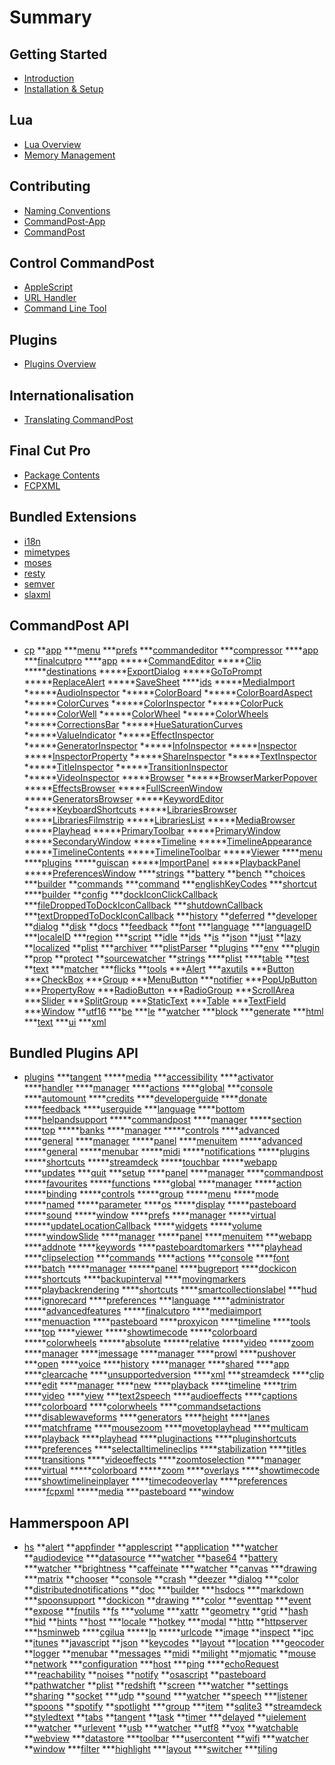 # Summary

## Getting Started

* [Introduction](README.md)
* [Installation & Setup](getting_started/install/README.md)

## Lua

* [Lua Overview](lua/overview/README.md)
* [Memory Management](lua/memory/README.md)

## Contributing

* [Naming Conventions](contributing/naming_conventions/README.md)
* [CommandPost-App](contributing/commandpost-app/README.md)
* [CommandPost](contributing/commandpost/README.md)

## Control CommandPost

* [AppleScript](control/applescript/README.md)
* [URL Handler](control/urlhandler/README.md)
* [Command Line Tool](control/commandline/README.md)

## Plugins

* [Plugins Overview](plugins/overview/README.md)

## Internationalisation

* [Translating CommandPost](internationalisation/translate/README.md)

## Final Cut Pro

* [Package Contents](final_cut_pro/package_contents/README.md)
* [FCPXML](final_cut_pro/fcpxml/README.md)

## Bundled Extensions

* [i18n](api/i18n/README.md)
* [mimetypes](api/mimetypes/README.md)
* [moses](api/moses/README.md)
* [resty](api/resty/README.md)
* [semver](api/semver/README.md)
* [slaxml](api/slaxml/README.md)

## CommandPost API

* [cp](api/cp/cp.md)
**[app](api/cp/cp.app.md)
***[menu](api/cp/cp.app.menu.md)
***[prefs](api/cp/cp.app.prefs.md)
***[commandeditor](api/cp/cp.apple.commandeditor.md)
***[compressor](api/cp/cp.apple.compressor.md)
****[app](api/cp/cp.apple.compressor.app.md)
***[finalcutpro](api/cp/cp.apple.finalcutpro.md)
****[app](api/cp/cp.apple.finalcutpro.app.md)
*****[CommandEditor](api/cp/cp.apple.finalcutpro.cmd.CommandEditor.md)
*****[Clip](api/cp/cp.apple.finalcutpro.content.Clip.md)
*****[destinations](api/cp/cp.apple.finalcutpro.export.destinations.md)
*****[ExportDialog](api/cp/cp.apple.finalcutpro.export.ExportDialog.md)
*****[GoToPrompt](api/cp/cp.apple.finalcutpro.export.GoToPrompt.md)
*****[ReplaceAlert](api/cp/cp.apple.finalcutpro.export.ReplaceAlert.md)
*****[SaveSheet](api/cp/cp.apple.finalcutpro.export.SaveSheet.md)
****[ids](api/cp/cp.apple.finalcutpro.ids.md)
*****[MediaImport](api/cp/cp.apple.finalcutpro.import.MediaImport.md)
******[AudioInspector](api/cp/cp.apple.finalcutpro.inspector.audio.AudioInspector.md)
******[ColorBoard](api/cp/cp.apple.finalcutpro.inspector.color.ColorBoard.md)
******[ColorBoardAspect](api/cp/cp.apple.finalcutpro.inspector.color.ColorBoardAspect.md)
******[ColorCurves](api/cp/cp.apple.finalcutpro.inspector.color.ColorCurves.md)
******[ColorInspector](api/cp/cp.apple.finalcutpro.inspector.color.ColorInspector.md)
******[ColorPuck](api/cp/cp.apple.finalcutpro.inspector.color.ColorPuck.md)
******[ColorWell](api/cp/cp.apple.finalcutpro.inspector.color.ColorWell.md)
******[ColorWheel](api/cp/cp.apple.finalcutpro.inspector.color.ColorWheel.md)
******[ColorWheels](api/cp/cp.apple.finalcutpro.inspector.color.ColorWheels.md)
******[CorrectionsBar](api/cp/cp.apple.finalcutpro.inspector.color.CorrectionsBar.md)
******[HueSaturationCurves](api/cp/cp.apple.finalcutpro.inspector.color.HueSaturationCurves.md)
******[ValueIndicator](api/cp/cp.apple.finalcutpro.inspector.color.ValueIndicator.md)
******[EffectInspector](api/cp/cp.apple.finalcutpro.inspector.effect.EffectInspector.md)
******[GeneratorInspector](api/cp/cp.apple.finalcutpro.inspector.generator.GeneratorInspector.md)
******[InfoInspector](api/cp/cp.apple.finalcutpro.inspector.info.InfoInspector.md)
*****[Inspector](api/cp/cp.apple.finalcutpro.inspector.Inspector.md)
*****[InspectorProperty](api/cp/cp.apple.finalcutpro.inspector.InspectorProperty.md)
******[ShareInspector](api/cp/cp.apple.finalcutpro.inspector.share.ShareInspector.md)
******[TextInspector](api/cp/cp.apple.finalcutpro.inspector.text.TextInspector.md)
******[TitleInspector](api/cp/cp.apple.finalcutpro.inspector.title.TitleInspector.md)
******[TransitionInspector](api/cp/cp.apple.finalcutpro.inspector.transition.TransitionInspector.md)
******[VideoInspector](api/cp/cp.apple.finalcutpro.inspector.video.VideoInspector.md)
*****[Browser](api/cp/cp.apple.finalcutpro.main.Browser.md)
******[BrowserMarkerPopover](api/cp/cp.apple.finalcutpro.main.Browser.BrowserMarkerPopover.md)
*****[EffectsBrowser](api/cp/cp.apple.finalcutpro.main.EffectsBrowser.md)
*****[FullScreenWindow](api/cp/cp.apple.finalcutpro.main.FullScreenWindow.md)
*****[GeneratorsBrowser](api/cp/cp.apple.finalcutpro.main.GeneratorsBrowser.md)
*****[KeywordEditor](api/cp/cp.apple.finalcutpro.main.KeywordEditor.md)
******[KeyboardShortcuts](api/cp/cp.apple.finalcutpro.main.KeywordEditor.KeyboardShortcuts.md)
*****[LibrariesBrowser](api/cp/cp.apple.finalcutpro.main.LibrariesBrowser.md)
*****[LibrariesFilmstrip](api/cp/cp.apple.finalcutpro.main.LibrariesFilmstrip.md)
*****[LibrariesList](api/cp/cp.apple.finalcutpro.main.LibrariesList.md)
*****[MediaBrowser](api/cp/cp.apple.finalcutpro.main.MediaBrowser.md)
*****[Playhead](api/cp/cp.apple.finalcutpro.main.Playhead.md)
*****[PrimaryToolbar](api/cp/cp.apple.finalcutpro.main.PrimaryToolbar.md)
*****[PrimaryWindow](api/cp/cp.apple.finalcutpro.main.PrimaryWindow.md)
*****[SecondaryWindow](api/cp/cp.apple.finalcutpro.main.SecondaryWindow.md)
*****[Timeline](api/cp/cp.apple.finalcutpro.main.Timeline.md)
*****[TimelineAppearance](api/cp/cp.apple.finalcutpro.main.TimelineAppearance.md)
*****[TimelineContents](api/cp/cp.apple.finalcutpro.main.TimelineContents.md)
*****[TimelineToolbar](api/cp/cp.apple.finalcutpro.main.TimelineToolbar.md)
*****[Viewer](api/cp/cp.apple.finalcutpro.main.Viewer.md)
****[menu](api/cp/cp.apple.finalcutpro.menu.md)
****[plugins](api/cp/cp.apple.finalcutpro.plugins.md)
*****[guiscan](api/cp/cp.apple.finalcutpro.plugins.guiscan.md)
*****[ImportPanel](api/cp/cp.apple.finalcutpro.prefs.ImportPanel.md)
*****[PlaybackPanel](api/cp/cp.apple.finalcutpro.prefs.PlaybackPanel.md)
*****[PreferencesWindow](api/cp/cp.apple.finalcutpro.prefs.PreferencesWindow.md)
****[strings](api/cp/cp.apple.finalcutpro.strings.md)
**[battery](api/cp/cp.battery.md)
**[bench](api/cp/cp.bench.md)
**[choices](api/cp/cp.choices.md)
***[builder](api/cp/cp.choices.builder.md)
**[commands](api/cp/cp.commands.md)
***[command](api/cp/cp.commands.command.md)
***[englishKeyCodes](api/cp/cp.commands.englishKeyCodes.md)
***[shortcut](api/cp/cp.commands.shortcut.md)
****[builder](api/cp/cp.commands.shortcut.builder.md)
**[config](api/cp/cp.config.md)
***[dockIconClickCallback](api/cp/cp.config.dockIconClickCallback.md)
***[fileDroppedToDockIconCallback](api/cp/cp.config.fileDroppedToDockIconCallback.md)
***[shutdownCallback](api/cp/cp.config.shutdownCallback.md)
***[textDroppedToDockIconCallback](api/cp/cp.config.textDroppedToDockIconCallback.md)
***[history](api/cp/cp.console.history.md)
**[deferred](api/cp/cp.deferred.md)
**[developer](api/cp/cp.developer.md)
**[dialog](api/cp/cp.dialog.md)
**[disk](api/cp/cp.disk.md)
**[docs](api/cp/cp.docs.md)
**[feedback](api/cp/cp.feedback.md)
**[font](api/cp/cp.font.md)
***[language](api/cp/cp.i18n.language.md)
***[languageID](api/cp/cp.i18n.languageID.md)
***[localeID](api/cp/cp.i18n.localeID.md)
***[region](api/cp/cp.i18n.region.md)
***[script](api/cp/cp.i18n.script.md)
**[idle](api/cp/cp.idle.md)
**[ids](api/cp/cp.ids.md)
**[is](api/cp/cp.is.md)
**[json](api/cp/cp.json.md)
**[just](api/cp/cp.just.md)
**[lazy](api/cp/cp.lazy.md)
**[localized](api/cp/cp.localized.md)
**[plist](api/cp/cp.plist.md)
***[archiver](api/cp/cp.plist.archiver.md)
***[plistParser](api/cp/cp.plist.plistParser.md)
**[plugins](api/cp/cp.plugins.md)
***[env](api/cp/cp.plugins.env.md)
***[plugin](api/cp/cp.plugins.plugin.md)
**[prop](api/cp/cp.prop.md)
**[protect](api/cp/cp.protect.md)
**[sourcewatcher](api/cp/cp.sourcewatcher.md)
**[strings](api/cp/cp.strings.md)
****[plist](api/cp/cp.strings.source.plist.md)
****[table](api/cp/cp.strings.source.table.md)
**[test](api/cp/cp.test.md)
**[text](api/cp/cp.text.md)
***[matcher](api/cp/cp.text.matcher.md)
***[flicks](api/cp/cp.time.flicks.md)
**[tools](api/cp/cp.tools.md)
***[Alert](api/cp/cp.ui.Alert.md)
***[axutils](api/cp/cp.ui.axutils.md)
***[Button](api/cp/cp.ui.Button.md)
***[CheckBox](api/cp/cp.ui.CheckBox.md)
***[Group](api/cp/cp.ui.Group.md)
***[MenuButton](api/cp/cp.ui.MenuButton.md)
***[notifier](api/cp/cp.ui.notifier.md)
***[PopUpButton](api/cp/cp.ui.PopUpButton.md)
***[PropertyRow](api/cp/cp.ui.PropertyRow.md)
***[RadioButton](api/cp/cp.ui.RadioButton.md)
***[RadioGroup](api/cp/cp.ui.RadioGroup.md)
***[ScrollArea](api/cp/cp.ui.ScrollArea.md)
***[Slider](api/cp/cp.ui.Slider.md)
***[SplitGroup](api/cp/cp.ui.SplitGroup.md)
***[StaticText](api/cp/cp.ui.StaticText.md)
***[Table](api/cp/cp.ui.Table.md)
***[TextField](api/cp/cp.ui.TextField.md)
***[Window](api/cp/cp.ui.Window.md)
**[utf16](api/cp/cp.utf16.md)
***[be](api/cp/cp.utf16.be.md)
***[le](api/cp/cp.utf16.le.md)
**[watcher](api/cp/cp.watcher.md)
***[block](api/cp/cp.web.block.md)
***[generate](api/cp/cp.web.generate.md)
***[html](api/cp/cp.web.html.md)
***[text](api/cp/cp.web.text.md)
***[ui](api/cp/cp.web.ui.md)
***[xml](api/cp/cp.web.xml.md)

## Bundled Plugins API

* [plugins](api/plugins/index.md)
***[tangent](api/plugins/plugins.colorfinale.tangent.md)
*****[media](api/plugins/plugins.compressor.watchfolders.panels.media.md)
***[accessibility](api/plugins/plugins.core.accessibility.md)
****[activator](api/plugins/plugins.core.action.activator.md)
****[handler](api/plugins/plugins.core.action.handler.md)
****[manager](api/plugins/plugins.core.action.manager.md)
****[actions](api/plugins/plugins.core.commands.actions.md)
****[global](api/plugins/plugins.core.commands.global.md)
***[console](api/plugins/plugins.core.console.md)
****[automount](api/plugins/plugins.core.disk.automount.md)
****[credits](api/plugins/plugins.core.helpandsupport.credits.md)
****[developerguide](api/plugins/plugins.core.helpandsupport.developerguide.md)
****[donate](api/plugins/plugins.core.helpandsupport.donate.md)
****[feedback](api/plugins/plugins.core.helpandsupport.feedback.md)
****[userguide](api/plugins/plugins.core.helpandsupport.userguide.md)
***[language](api/plugins/plugins.core.language.md)
****[bottom](api/plugins/plugins.core.menu.bottom.md)
****[helpandsupport](api/plugins/plugins.core.menu.helpandsupport.md)
*****[commandpost](api/plugins/plugins.core.menu.helpandsupport.commandpost.md)
****[manager](api/plugins/plugins.core.menu.manager.md)
*****[section](api/plugins/plugins.core.menu.manager.section.md)
****[top](api/plugins/plugins.core.menu.top.md)
*****[banks](api/plugins/plugins.core.midi.controls.banks.md)
****[manager](api/plugins/plugins.core.midi.manager.md)
*****[controls](api/plugins/plugins.core.midi.manager.controls.md)
****[advanced](api/plugins/plugins.core.preferences.advanced.md)
****[general](api/plugins/plugins.core.preferences.general.md)
****[manager](api/plugins/plugins.core.preferences.manager.md)
*****[panel](api/plugins/plugins.core.preferences.manager.panel.md)
****[menuitem](api/plugins/plugins.core.preferences.menuitem.md)
*****[advanced](api/plugins/plugins.core.preferences.panels.advanced.md)
*****[general](api/plugins/plugins.core.preferences.panels.general.md)
*****[menubar](api/plugins/plugins.core.preferences.panels.menubar.md)
*****[midi](api/plugins/plugins.core.preferences.panels.midi.md)
*****[notifications](api/plugins/plugins.core.preferences.panels.notifications.md)
*****[plugins](api/plugins/plugins.core.preferences.panels.plugins.md)
*****[shortcuts](api/plugins/plugins.core.preferences.panels.shortcuts.md)
*****[streamdeck](api/plugins/plugins.core.preferences.panels.streamdeck.md)
*****[touchbar](api/plugins/plugins.core.preferences.panels.touchbar.md)
*****[webapp](api/plugins/plugins.core.preferences.panels.webapp.md)
****[updates](api/plugins/plugins.core.preferences.updates.md)
***[quit](api/plugins/plugins.core.quit.md)
***[setup](api/plugins/plugins.core.setup.md)
****[panel](api/plugins/plugins.core.setup.panel.md)
****[manager](api/plugins/plugins.core.streamdeck.manager.md)
****[commandpost](api/plugins/plugins.core.tangent.commandpost.md)
*****[favourites](api/plugins/plugins.core.tangent.commandpost.favourites.md)
*****[functions](api/plugins/plugins.core.tangent.commandpost.functions.md)
****[global](api/plugins/plugins.core.tangent.global.md)
****[manager](api/plugins/plugins.core.tangent.manager.md)
*****[action](api/plugins/plugins.core.tangent.manager.action.md)
*****[binding](api/plugins/plugins.core.tangent.manager.binding.md)
*****[controls](api/plugins/plugins.core.tangent.manager.controls.md)
*****[group](api/plugins/plugins.core.tangent.manager.group.md)
*****[menu](api/plugins/plugins.core.tangent.manager.menu.md)
*****[mode](api/plugins/plugins.core.tangent.manager.mode.md)
*****[named](api/plugins/plugins.core.tangent.manager.named.md)
*****[parameter](api/plugins/plugins.core.tangent.manager.parameter.md)
****[os](api/plugins/plugins.core.tangent.os.md)
*****[display](api/plugins/plugins.core.tangent.os.display.md)
*****[pasteboard](api/plugins/plugins.core.tangent.os.pasteboard.md)
*****[sound](api/plugins/plugins.core.tangent.os.sound.md)
*****[window](api/plugins/plugins.core.tangent.os.window.md)
****[prefs](api/plugins/plugins.core.tangent.prefs.md)
****[manager](api/plugins/plugins.core.touchbar.manager.md)
*****[virtual](api/plugins/plugins.core.touchbar.manager.virtual.md)
******[updateLocationCallback](api/plugins/plugins.core.touchbar.manager.virtual.updateLocationCallback.md)
*****[widgets](api/plugins/plugins.core.touchbar.manager.widgets.md)
*****[volume](api/plugins/plugins.core.touchbar.widgets.volume.md)
*****[windowSlide](api/plugins/plugins.core.touchbar.widgets.windowSlide.md)
****[manager](api/plugins/plugins.core.watchfolders.manager.md)
*****[panel](api/plugins/plugins.core.watchfolders.manager.panel.md)
****[menuitem](api/plugins/plugins.core.watchfolders.menuitem.md)
***[webapp](api/plugins/plugins.core.webapp.md)
****[addnote](api/plugins/plugins.finalcutpro.browser.addnote.md)
****[keywords](api/plugins/plugins.finalcutpro.browser.keywords.md)
****[pasteboardtomarkers](api/plugins/plugins.finalcutpro.browser.pasteboardtomarkers.md)
****[playhead](api/plugins/plugins.finalcutpro.browser.playhead.md)
****[clipselection](api/plugins/plugins.finalcutpro.bugfix.clipselection.md)
***[commands](api/plugins/plugins.finalcutpro.commands.md)
****[actions](api/plugins/plugins.finalcutpro.commands.actions.md)
***[console](api/plugins/plugins.finalcutpro.console.md)
****[font](api/plugins/plugins.finalcutpro.console.font.md)
****[batch](api/plugins/plugins.finalcutpro.export.batch.md)
*****[manager](api/plugins/plugins.finalcutpro.export.batch.manager.md)
******[panel](api/plugins/plugins.finalcutpro.export.batch.manager.panel.md)
****[bugreport](api/plugins/plugins.finalcutpro.feedback.bugreport.md)
****[dockicon](api/plugins/plugins.finalcutpro.fullscreen.dockicon.md)
****[shortcuts](api/plugins/plugins.finalcutpro.fullscreen.shortcuts.md)
****[backupinterval](api/plugins/plugins.finalcutpro.hacks.backupinterval.md)
****[movingmarkers](api/plugins/plugins.finalcutpro.hacks.movingmarkers.md)
****[playbackrendering](api/plugins/plugins.finalcutpro.hacks.playbackrendering.md)
****[shortcuts](api/plugins/plugins.finalcutpro.hacks.shortcuts.md)
****[smartcollectionslabel](api/plugins/plugins.finalcutpro.hacks.smartcollectionslabel.md)
***[hud](api/plugins/plugins.finalcutpro.hud.md)
****[ignorecard](api/plugins/plugins.finalcutpro.import.ignorecard.md)
****[preferences](api/plugins/plugins.finalcutpro.import.preferences.md)
***[language](api/plugins/plugins.finalcutpro.language.md)
****[administrator](api/plugins/plugins.finalcutpro.menu.administrator.md)
*****[advancedfeatures](api/plugins/plugins.finalcutpro.menu.administrator.advancedfeatures.md)
*****[finalcutpro](api/plugins/plugins.finalcutpro.menu.helpandsupport.finalcutpro.md)
****[mediaimport](api/plugins/plugins.finalcutpro.menu.mediaimport.md)
****[menuaction](api/plugins/plugins.finalcutpro.menu.menuaction.md)
****[pasteboard](api/plugins/plugins.finalcutpro.menu.pasteboard.md)
****[proxyicon](api/plugins/plugins.finalcutpro.menu.proxyicon.md)
****[timeline](api/plugins/plugins.finalcutpro.menu.timeline.md)
****[tools](api/plugins/plugins.finalcutpro.menu.tools.md)
****[top](api/plugins/plugins.finalcutpro.menu.top.md)
****[viewer](api/plugins/plugins.finalcutpro.menu.viewer.md)
*****[showtimecode](api/plugins/plugins.finalcutpro.menu.viewer.showtimecode.md)
*****[colorboard](api/plugins/plugins.finalcutpro.midi.controls.colorboard.md)
*****[colorwheels](api/plugins/plugins.finalcutpro.midi.controls.colorwheels.md)
******[absolute](api/plugins/plugins.finalcutpro.midi.controls.controlui.absolute.md)
******[relative](api/plugins/plugins.finalcutpro.midi.controls.controlui.relative.md)
*****[video](api/plugins/plugins.finalcutpro.midi.controls.video.md)
*****[zoom](api/plugins/plugins.finalcutpro.midi.controls.zoom.md)
****[manager](api/plugins/plugins.finalcutpro.midi.manager.md)
****[imessage](api/plugins/plugins.finalcutpro.notifications.imessage.md)
****[manager](api/plugins/plugins.finalcutpro.notifications.manager.md)
****[prowl](api/plugins/plugins.finalcutpro.notifications.prowl.md)
****[pushover](api/plugins/plugins.finalcutpro.notifications.pushover.md)
***[open](api/plugins/plugins.finalcutpro.open.md)
****[voice](api/plugins/plugins.finalcutpro.os.voice.md)
****[history](api/plugins/plugins.finalcutpro.pasteboard.history.md)
****[manager](api/plugins/plugins.finalcutpro.pasteboard.manager.md)
****[shared](api/plugins/plugins.finalcutpro.pasteboard.shared.md)
****[app](api/plugins/plugins.finalcutpro.preferences.app.md)
****[clearcache](api/plugins/plugins.finalcutpro.preferences.clearcache.md)
****[unsupportedversion](api/plugins/plugins.finalcutpro.setup.unsupportedversion.md)
****[xml](api/plugins/plugins.finalcutpro.sharing.xml.md)
***[streamdeck](api/plugins/plugins.finalcutpro.streamdeck.md)
****[clip](api/plugins/plugins.finalcutpro.tangent.clip.md)
****[edit](api/plugins/plugins.finalcutpro.tangent.edit.md)
****[manager](api/plugins/plugins.finalcutpro.tangent.manager.md)
****[new](api/plugins/plugins.finalcutpro.tangent.new.md)
****[playback](api/plugins/plugins.finalcutpro.tangent.playback.md)
****[timeline](api/plugins/plugins.finalcutpro.tangent.timeline.md)
****[trim](api/plugins/plugins.finalcutpro.tangent.trim.md)
****[video](api/plugins/plugins.finalcutpro.tangent.video.md)
****[view](api/plugins/plugins.finalcutpro.tangent.view.md)
***[text2speech](api/plugins/plugins.finalcutpro.text2speech.md)
****[audioeffects](api/plugins/plugins.finalcutpro.timeline.audioeffects.md)
****[captions](api/plugins/plugins.finalcutpro.timeline.captions.md)
****[colorboard](api/plugins/plugins.finalcutpro.timeline.colorboard.md)
****[colorwheels](api/plugins/plugins.finalcutpro.timeline.colorwheels.md)
****[commandsetactions](api/plugins/plugins.finalcutpro.timeline.commandsetactions.md)
****[disablewaveforms](api/plugins/plugins.finalcutpro.timeline.disablewaveforms.md)
****[generators](api/plugins/plugins.finalcutpro.timeline.generators.md)
****[height](api/plugins/plugins.finalcutpro.timeline.height.md)
****[lanes](api/plugins/plugins.finalcutpro.timeline.lanes.md)
****[matchframe](api/plugins/plugins.finalcutpro.timeline.matchframe.md)
****[mousezoom](api/plugins/plugins.finalcutpro.timeline.mousezoom.md)
****[movetoplayhead](api/plugins/plugins.finalcutpro.timeline.movetoplayhead.md)
****[multicam](api/plugins/plugins.finalcutpro.timeline.multicam.md)
****[playback](api/plugins/plugins.finalcutpro.timeline.playback.md)
****[playhead](api/plugins/plugins.finalcutpro.timeline.playhead.md)
****[pluginactions](api/plugins/plugins.finalcutpro.timeline.pluginactions.md)
****[pluginshortcuts](api/plugins/plugins.finalcutpro.timeline.pluginshortcuts.md)
****[preferences](api/plugins/plugins.finalcutpro.timeline.preferences.md)
****[selectalltimelineclips](api/plugins/plugins.finalcutpro.timeline.selectalltimelineclips.md)
****[stabilization](api/plugins/plugins.finalcutpro.timeline.stabilization.md)
****[titles](api/plugins/plugins.finalcutpro.timeline.titles.md)
****[transitions](api/plugins/plugins.finalcutpro.timeline.transitions.md)
****[videoeffects](api/plugins/plugins.finalcutpro.timeline.videoeffects.md)
****[zoomtoselection](api/plugins/plugins.finalcutpro.timeline.zoomtoselection.md)
****[manager](api/plugins/plugins.finalcutpro.touchbar.manager.md)
****[virtual](api/plugins/plugins.finalcutpro.touchbar.virtual.md)
*****[colorboard](api/plugins/plugins.finalcutpro.touchbar.widgets.colorboard.md)
*****[zoom](api/plugins/plugins.finalcutpro.touchbar.widgets.zoom.md)
****[overlays](api/plugins/plugins.finalcutpro.viewer.overlays.md)
****[showtimecode](api/plugins/plugins.finalcutpro.viewer.showtimecode.md)
****[showtimelineinplayer](api/plugins/plugins.finalcutpro.viewer.showtimelineinplayer.md)
****[timecodeoverlay](api/plugins/plugins.finalcutpro.viewer.timecodeoverlay.md)
****[preferences](api/plugins/plugins.finalcutpro.watchers.preferences.md)
*****[fcpxml](api/plugins/plugins.finalcutpro.watchfolders.panels.fcpxml.md)
*****[media](api/plugins/plugins.finalcutpro.watchfolders.panels.media.md)
***[pasteboard](api/plugins/plugins.finder.pasteboard.md)
***[window](api/plugins/plugins.finder.window.md)

## Hammerspoon API

* [hs](api/hs/hs.md)
**[alert](api/hs/hs.alert.md)
**[appfinder](api/hs/hs.appfinder.md)
**[applescript](api/hs/hs.applescript.md)
**[application](api/hs/hs.application.md)
***[watcher](api/hs/hs.application.watcher.md)
**[audiodevice](api/hs/hs.audiodevice.md)
***[datasource](api/hs/hs.audiodevice.datasource.md)
***[watcher](api/hs/hs.audiodevice.watcher.md)
**[base64](api/hs/hs.base64.md)
**[battery](api/hs/hs.battery.md)
***[watcher](api/hs/hs.battery.watcher.md)
**[brightness](api/hs/hs.brightness.md)
**[caffeinate](api/hs/hs.caffeinate.md)
***[watcher](api/hs/hs.caffeinate.watcher.md)
**[canvas](api/hs/hs.canvas.md)
***[drawing](api/hs/hs.canvas.drawing.md)
***[matrix](api/hs/hs.canvas.matrix.md)
**[chooser](api/hs/hs.chooser.md)
**[console](api/hs/hs.console.md)
**[crash](api/hs/hs.crash.md)
**[deezer](api/hs/hs.deezer.md)
**[dialog](api/hs/hs.dialog.md)
***[color](api/hs/hs.dialog.color.md)
**[distributednotifications](api/hs/hs.distributednotifications.md)
**[doc](api/hs/hs.doc.md)
***[builder](api/hs/hs.doc.builder.md)
***[hsdocs](api/hs/hs.doc.hsdocs.md)
***[markdown](api/hs/hs.doc.markdown.md)
***[spoonsupport](api/hs/hs.doc.spoonsupport.md)
**[dockicon](api/hs/hs.dockicon.md)
**[drawing](api/hs/hs.drawing.md)
***[color](api/hs/hs.drawing.color.md)
**[eventtap](api/hs/hs.eventtap.md)
***[event](api/hs/hs.eventtap.event.md)
**[expose](api/hs/hs.expose.md)
**[fnutils](api/hs/hs.fnutils.md)
**[fs](api/hs/hs.fs.md)
***[volume](api/hs/hs.fs.volume.md)
***[xattr](api/hs/hs.fs.xattr.md)
**[geometry](api/hs/hs.geometry.md)
**[grid](api/hs/hs.grid.md)
**[hash](api/hs/hs.hash.md)
**[hid](api/hs/hs.hid.md)
**[hints](api/hs/hs.hints.md)
**[host](api/hs/hs.host.md)
***[locale](api/hs/hs.host.locale.md)
**[hotkey](api/hs/hs.hotkey.md)
***[modal](api/hs/hs.hotkey.modal.md)
**[http](api/hs/hs.http.md)
**[httpserver](api/hs/hs.httpserver.md)
***[hsminweb](api/hs/hs.httpserver.hsminweb.md)
****[cgilua](api/hs/hs.httpserver.hsminweb.cgilua.md)
*****[lp](api/hs/hs.httpserver.hsminweb.cgilua.lp.md)
*****[urlcode](api/hs/hs.httpserver.hsminweb.cgilua.urlcode.md)
**[image](api/hs/hs.image.md)
**[inspect](api/hs/hs.inspect.md)
**[ipc](api/hs/hs.ipc.md)
**[itunes](api/hs/hs.itunes.md)
**[javascript](api/hs/hs.javascript.md)
**[json](api/hs/hs.json.md)
**[keycodes](api/hs/hs.keycodes.md)
**[layout](api/hs/hs.layout.md)
**[location](api/hs/hs.location.md)
***[geocoder](api/hs/hs.location.geocoder.md)
**[logger](api/hs/hs.logger.md)
**[menubar](api/hs/hs.menubar.md)
**[messages](api/hs/hs.messages.md)
**[midi](api/hs/hs.midi.md)
**[milight](api/hs/hs.milight.md)
**[mjomatic](api/hs/hs.mjomatic.md)
**[mouse](api/hs/hs.mouse.md)
**[network](api/hs/hs.network.md)
***[configuration](api/hs/hs.network.configuration.md)
***[host](api/hs/hs.network.host.md)
***[ping](api/hs/hs.network.ping.md)
****[echoRequest](api/hs/hs.network.ping.echoRequest.md)
***[reachability](api/hs/hs.network.reachability.md)
**[noises](api/hs/hs.noises.md)
**[notify](api/hs/hs.notify.md)
**[osascript](api/hs/hs.osascript.md)
**[pasteboard](api/hs/hs.pasteboard.md)
**[pathwatcher](api/hs/hs.pathwatcher.md)
**[plist](api/hs/hs.plist.md)
**[redshift](api/hs/hs.redshift.md)
**[screen](api/hs/hs.screen.md)
***[watcher](api/hs/hs.screen.watcher.md)
**[settings](api/hs/hs.settings.md)
**[sharing](api/hs/hs.sharing.md)
**[socket](api/hs/hs.socket.md)
***[udp](api/hs/hs.socket.udp.md)
**[sound](api/hs/hs.sound.md)
***[watcher](api/hs/hs.spaces.watcher.md)
**[speech](api/hs/hs.speech.md)
***[listener](api/hs/hs.speech.listener.md)
**[spoons](api/hs/hs.spoons.md)
**[spotify](api/hs/hs.spotify.md)
**[spotlight](api/hs/hs.spotlight.md)
***[group](api/hs/hs.spotlight.group.md)
***[item](api/hs/hs.spotlight.item.md)
**[sqlite3](api/hs/hs.sqlite3.md)
**[streamdeck](api/hs/hs.streamdeck.md)
**[styledtext](api/hs/hs.styledtext.md)
**[tabs](api/hs/hs.tabs.md)
**[tangent](api/hs/hs.tangent.md)
**[task](api/hs/hs.task.md)
**[timer](api/hs/hs.timer.md)
***[delayed](api/hs/hs.timer.delayed.md)
**[uielement](api/hs/hs.uielement.md)
***[watcher](api/hs/hs.uielement.watcher.md)
**[urlevent](api/hs/hs.urlevent.md)
**[usb](api/hs/hs.usb.md)
***[watcher](api/hs/hs.usb.watcher.md)
**[utf8](api/hs/hs.utf8.md)
**[vox](api/hs/hs.vox.md)
**[watchable](api/hs/hs.watchable.md)
**[webview](api/hs/hs.webview.md)
***[datastore](api/hs/hs.webview.datastore.md)
***[toolbar](api/hs/hs.webview.toolbar.md)
***[usercontent](api/hs/hs.webview.usercontent.md)
**[wifi](api/hs/hs.wifi.md)
***[watcher](api/hs/hs.wifi.watcher.md)
**[window](api/hs/hs.window.md)
***[filter](api/hs/hs.window.filter.md)
***[highlight](api/hs/hs.window.highlight.md)
***[layout](api/hs/hs.window.layout.md)
***[switcher](api/hs/hs.window.switcher.md)
***[tiling](api/hs/hs.window.tiling.md)
